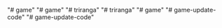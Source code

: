 "# game" 
"# game" 
"# triranga" 
"# triranga" 
"# game" 
"# game-update-code" 
"# game-update-code" 
